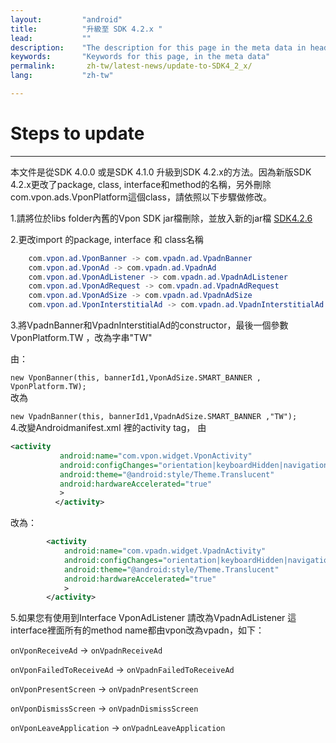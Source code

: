```yaml
---
layout:         "android"
title:          "升級至 SDK 4.2.x "
lead:           ""
description:    "The description for this page in the meta data in header."
keywords:       "Keywords for this page, in the meta data"
permalink:       zh-tw/latest-news/update-to-SDK4_2_x/
lang:           "zh-tw"

---
```


# Steps to update
---
本文件是從SDK 4.0.0 或是SDK 4.1.0 升級到SDK 4.2.x的方法。因為新版SDK 4.2.x更改了package, class, interface和method的名稱，另外刪除 com.vpon.ads.VponPlatform這個class，請依照以下步驟做修改。

1.請將位於libs folder內舊的Vpon SDK jar檔刪除，並放入新的jar檔 [SDK4.2.6]

2.更改import 的package, interface 和 class名稱

```java
    com.vpon.ad.VponBanner -> com.vpadn.ad.VpadnBanner
    com.vpon.ad.VponAd -> com.vpadn.ad.VpadnAd
    com.vpon.ad.VponAdListener -> com.vpadn.ad.VpadnAdListener
    com.vpon.ad.VponAdRequest -> com.vpadn.ad.VpadnAdRequest
    com.vpon.ad.VponAdSize -> com.vpadn.ad.VpadnAdSize
    com.vpon.ad.VponInterstitialAd -> com.vpadn.ad.VpadnInterstitialAd
```

3.將VpadnBanner和VpadnInterstitialAd的constructor，最後一個參數VponPlatform.TW ，改為字串"TW"

由：

  `new VponBanner(this, bannerId1,VponAdSize.SMART_BANNER , VponPlatform.TW);`<br>
改為

  `new VpadnBanner(this, bannerId1,VpadnAdSize.SMART_BANNER ,"TW");`
<br>
4.改變Androidmanifest.xml 裡的activity tag，
由

 ```xml
 <activity
            android:name="com.vpon.widget.VponActivity"
            android:configChanges="orientation|keyboardHidden|navigation|keyboard|screenLayout|uiMode|screenSize|smallestScreenSize"
            android:theme="@android:style/Theme.Translucent"
            android:hardwareAccelerated="true"
            >
           </activity>
```
改為：

```xml
        <activity
            android:name="com.vpadn.widget.VpadnActivity"
            android:configChanges="orientation|keyboardHidden|navigation|keyboard|screenLayout|uiMode|screenSize|smallestScreenSize"
            android:theme="@android:style/Theme.Translucent"
            android:hardwareAccelerated="true"
            >  
        </activity>
```

5.如果您有使用到Interface VponAdListener 請改為VpadnAdListener 這interface裡面所有的method name都由vpon改為vpadn，如下：

`onVponReceiveAd` -> `onVpadnReceiveAd`  

`onVponFailedToReceiveAd` -> `onVpadnFailedToReceiveAd`  

`onVponPresentScreen` -> `onVpadnPresentScreen`  

`onVponDismissScreen` -> `onVpadnDismissScreen`  

`onVponLeaveApplication` -> `onVpadnLeaveApplication`

  [SDK4.2.6]: http://m.vpon.com/sdk/vpadn-sdk-obf426-8270410.jar
